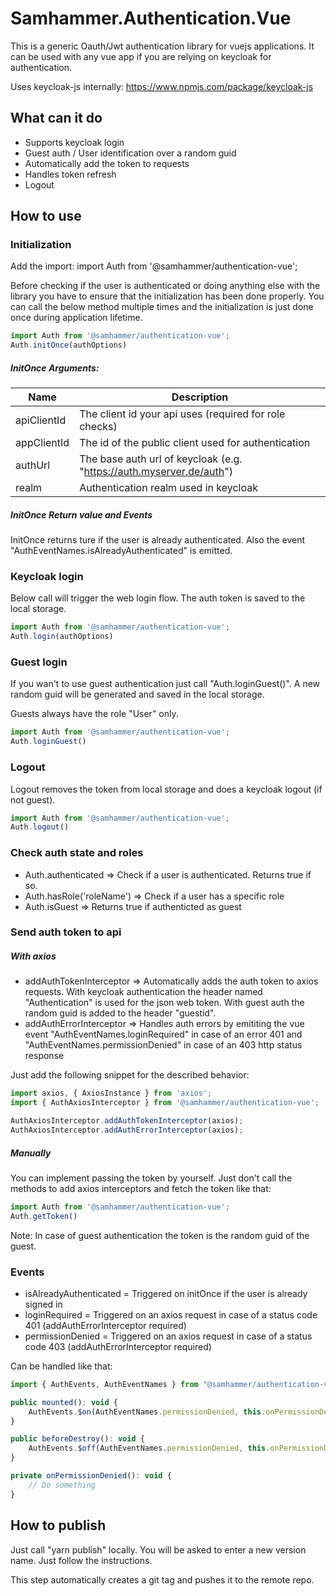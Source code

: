 # Samhammer.Authentication.Vue

This is a generic Oauth/Jwt authentication library for vuejs applications.
It can be used with any vue app if you are relying on keycloak for authentication.

Uses keycloak-js internally: https://www.npmjs.com/package/keycloak-js

## What can it do

* Supports keycloak login
* Guest auth / User identification over a random guid
* Automatically add the token to requests
* Handles token refresh
* Logout

## How to use

### Initialization

Add the import: import Auth from '@samhammer/authentication-vue';

Before checking if the user is authenticated or doing anything else with the library you have to ensure that the initialization has been done properly. You can call the below method multiple times and the initialization is just done once during application lifetime.

``` js
import Auth from '@samhammer/authentication-vue';
Auth.initOnce(authOptions)
```

##### InitOnce Arguments:

| Name | Description |
| ----------- | ----------- |
| apiClientId | The client id your api uses (required for role checks)  |
| appClientId | The id of the public client used for authentication |
| authUrl | The base auth url of keycloak (e.g. "https://auth.myserver.de/auth") |
| realm | Authentication realm used in keycloak |

##### InitOnce Return value and Events

InitOnce returns ture if the user is already authenticated.
Also the event "AuthEventNames.isAlreadyAuthenticated" is emitted.

### Keycloak login

Below call will trigger the web login flow. The auth token is saved to the local storage.

``` js
import Auth from '@samhammer/authentication-vue';
Auth.login(authOptions)
```

### Guest login

If you wan't to use guest authentication just call "Auth.loginGuest()". A new random guid will be generated and saved in the local storage.

Guests always have the role "User" only.

``` js
import Auth from '@samhammer/authentication-vue';
Auth.loginGuest()
```

### Logout

Logout removes the token from local storage and does a keycloak logout (if not guest).

``` js
import Auth from '@samhammer/authentication-vue';
Auth.logout()
```

### Check auth state and roles

* Auth.authenticated => Check if a user is authenticated. Returns true if so.
* Auth.hasRole('roleName') => Check if a user has a specific role
* Auth.isGuest => Returns true if authenticted as guest

### Send auth token to api

##### With axios

* addAuthTokenInterceptor => Automatically adds the auth token to axios requests. With keycloak authentication the header named "Authentication" is used for the json web token. With guest auth the random guid is added to the header "guestid".
* addAuthErrorInterceptor => Handles auth errors by emititing the vue event "AuthEventNames.loginRequired" in case of an error 401 and "AuthEventNames.permissionDenied" in case of an 403 http status response

Just add the following snippet for the described behavior:

``` js
import axios, { AxiosInstance } from 'axios';
import { AuthAxiosInterceptor } from '@samhammer/authentication-vue';

AuthAxiosInterceptor.addAuthTokenInterceptor(axios);
AuthAxiosInterceptor.addAuthErrorInterceptor(axios);
```

##### Manually

You can implement passing the token by yourself. Just don't call the methods to add axios interceptors and fetch the token like that:

``` js
import Auth from '@samhammer/authentication-vue';
Auth.getToken()
```

Note: In case of guest authentication the token is the random guid of the guest.

### Events

* isAlreadyAuthenticated = Triggered on initOnce if the user is already signed in
* loginRequired = Triggered on an axios request in case of a status code 401 (addAuthErrorInterceptor required)
* permissionDenied = Triggered on an axios request in case of a status code 403 (addAuthErrorInterceptor required)

Can be handled like that:
``` js
import { AuthEvents, AuthEventNames } from "@samhammer/authentication-vue";

public mounted(): void {
    AuthEvents.$on(AuthEventNames.permissionDenied, this.onPermissionDenied);
}

public beforeDestroy(): void {
    AuthEvents.$off(AuthEventNames.permissionDenied, this.onPermissionDenied);
}

private onPermissionDenied(): void {
    // Do something
}
```

## How to publish

Just call "yarn publish" locally. You will be asked to enter a new version name. Just follow the instructions.

This step automatically creates a git tag and pushes it to the remote repo.
